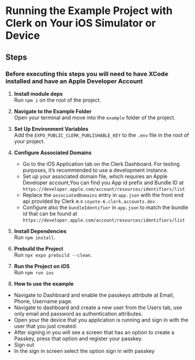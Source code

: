 # Running the Example Project with Clerk on Your iOS Simulator or Device

## Steps

### Before executing this steps you will need to have XCode installed and have an Apple Developer Account

1. **Install module deps**  
   Run `npm i` on the root of the project.

2. **Navigate to the Example Folder**  
   Open your terminal and move into the `example` folder of the project.

3. **Set Up Environment Variables**  
   Add the `EXPO_PUBLIC_CLERK_PUBLISHABLE_KEY` to the `.env` file in the root of your project.

4. **Configure Associated Domains**

   - Go to the iOS Application tab on the Clerk Dashboard. For testing purposes, it’s recommended to use a development instance.
   - Set up your associated domain file, which requires an Apple Developer account,You can find you App id prefix and Bundle ID at `https://developer.apple.com/account/resources/identifiers/list`
   - Replace the `associatedDomains` entry in `app.json` with the front end api provided by Clerk e.x `coyote-6.clerk.accounts.dev` .
   - Configure also the `bundleIdentifier` in `app.json` to match the bundle id that can be found at `https://developer.apple.com/account/resources/identifiers/list`

5. **Install Dependencies**  
   Run `npm install`.

6. **Prebuild the Project**  
   Run `npx expo prebuild --clean`.

7. **Run the Project on iOS**  
   Run `npm run ios`

8. **How to use the example**

- Navigate to Dashboard and enable the passkeys attribute at Email, Phone, Username page.
- Navigate to dashboard and create a new user from the Users tab, use only email and password as authentication attributes.
- Open your the device that you application is running and sign in with the user that you just created.
- After signing in you will see a screen that has an option to create a Passkey, press that option and register your passkey.
- Sign out
- In the sign in screen select the option sign in with passkey
